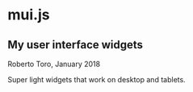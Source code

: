 # mui.js
## My user interface widgets
Roberto Toro, January 2018

Super light widgets that work on desktop and tablets.